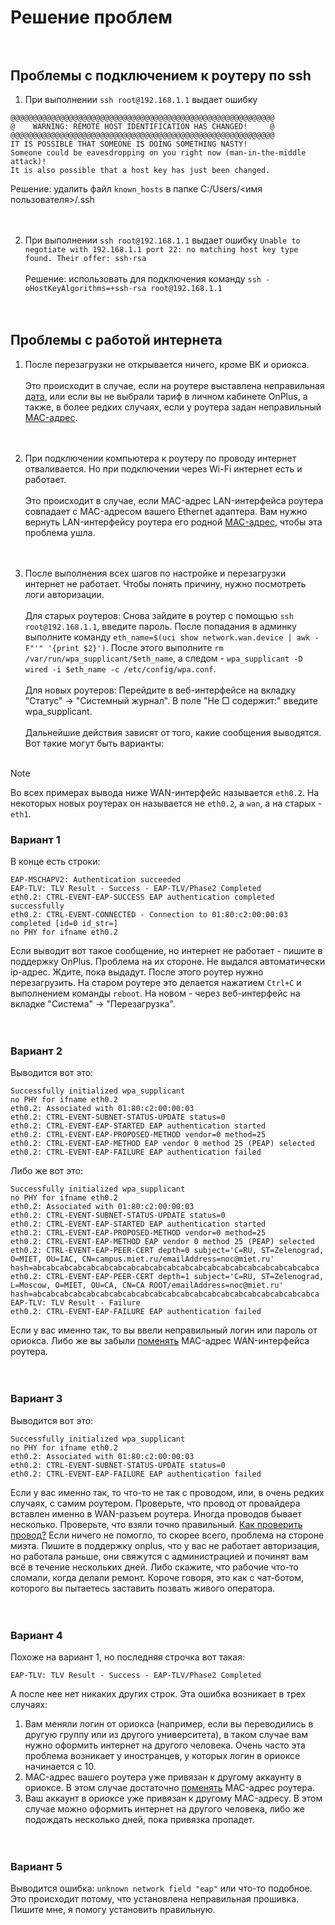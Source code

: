 # Решение проблем<br><br>

## Проблемы с подключением к роутеру по ssh
1. При выполнении `ssh root@192.168.1.1` выдает ошибку 
```
@@@@@@@@@@@@@@@@@@@@@@@@@@@@@@@@@@@@@@@@@@@@@@@@@@@@@@@@@@@
@    WARNING: REMOTE HOST IDENTIFICATION HAS CHANGED!     @
@@@@@@@@@@@@@@@@@@@@@@@@@@@@@@@@@@@@@@@@@@@@@@@@@@@@@@@@@@@
IT IS POSSIBLE THAT SOMEONE IS DOING SOMETHING NASTY!
Someone could be eavesdropping on you right now (man-in-the-middle attack)!
It is also possible that a host key has just been changed.
```
Решение: удалить файл `known_hosts` в папке C:/Users/<имя пользователя>/.ssh<br><br><br>

2. При выполнении `ssh root@192.168.1.1` выдает ошибку `Unable to negotiate with 192.168.1.1 port 22: no matching host key type found. Their offer: ssh-rsa`<br><br>
Решение: использовать для подключения команду `ssh -oHostKeyAlgorithms=+ssh-rsa root@192.168.1.1`<br><br><br>

## Проблемы с работой интернета
1. После перезагрузки не открывается ничего, кроме ВК и ориокса.<br><br>
Это происходит в случае, если на роутере выставлена неправильная [дата](/setup/wersonit_new.md#настройка-wi-fi), или если вы не выбрали тариф в личном кабинете OnPlus, а также, в более редких случаях, если у роутера задан неправильный [MAC-адрес](/setup/macaddr.md).<br><br><br>

2. При подключении компьютера к роутеру по проводу интернет отваливается. Но при подключении через Wi-Fi интернет есть и работает.<br><br>
Это происходит в случае, если MAC-адрес LAN-интерфейса роутера совпадает с MAC-адресом вашего Ethernet адаптера. Вам нужно вернуть LAN-интерфейсу роутера его родной [MAC-адрес](/setup/macaddr.md), чтобы эта проблема ушла.
<br><br><br>

3. После выполнения всех шагов по настройке и перезагрузки интернет не работает. Чтобы понять причину, нужно посмотреть логи авторизации.<br><br>
Для старых роутеров: Снова зайдите в роутер с помощью `ssh root@192.168.1.1`, введите пароль. После попадания в админку выполните команду `eth_name=$(uci show network.wan.device | awk -F"'" '{print $2}')`. После этого выполните `rm /var/run/wpa_supplicant/$eth_name`, а следом - `wpa_supplicant -D wired -i $eth_name -c /etc/config/wpa.conf`.<br><br>
Для новых роутеров: Перейдите в веб-интерфейсе на вкладку "Статус" -> "Системный журнал". В поле "Не □ содержит:" введите wpa_supplicant.<br><br>
Дальнейшие действия зависят от того, какие сообщения выводятся. Вот такие могут быть варианты:<br><br>

> [!NOTE]  
> Во всех примерах вывода ниже WAN-интерфейс называется `eth0.2`. На некоторых новых роутерах он называется не `eth0.2`, а `wan`, а на старых - `eth1`. 

### Вариант 1<br>
В конце есть строки:
```
EAP-MSCHAPV2: Authentication succeeded
EAP-TLV: TLV Result - Success - EAP-TLV/Phase2 Completed
eth0.2: CTRL-EVENT-EAP-SUCCESS EAP authentication completed successfully
eth0.2: CTRL-EVENT-CONNECTED - Connection to 01:80:c2:00:00:03 completed [id=0 id_str=]
no PHY for ifname eth0.2
```

Если выводит вот такое сообщение, но интернет не работает - пишите в поддержку OnPlus. Проблема на их стороне. Не выдался автоматически ip-адрес. Ждите, пока выдадут. После этого роутер нужно перезагрузить. На старом роутере это делается нажатием `Ctrl+C` и выполнением команды `reboot`. На новом - через веб-интерфейс на вкладке "Система" -> "Перезагрузка".<br><br><br>

### Вариант 2<br>
Выводится вот это:
```
Successfully initialized wpa_supplicant
no PHY for ifname eth0.2
eth0.2: Associated with 01:80:c2:00:00:03
eth0.2: CTRL-EVENT-SUBNET-STATUS-UPDATE status=0
eth0.2: CTRL-EVENT-EAP-STARTED EAP authentication started
eth0.2: CTRL-EVENT-EAP-PROPOSED-METHOD vendor=0 method=25
eth0.2: CTRL-EVENT-EAP-METHOD EAP vendor 0 method 25 (PEAP) selected
eth0.2: CTRL-EVENT-EAP-FAILURE EAP authentication failed
```
Либо же вот это:
```
Successfully initialized wpa_supplicant
no PHY for ifname eth0.2
eth0.2: Associated with 01:80:c2:00:00:03
eth0.2: CTRL-EVENT-SUBNET-STATUS-UPDATE status=0
eth0.2: CTRL-EVENT-EAP-STARTED EAP authentication started
eth0.2: CTRL-EVENT-EAP-PROPOSED-METHOD vendor=0 method=25
eth0.2: CTRL-EVENT-EAP-METHOD EAP vendor 0 method 25 (PEAP) selected
eth0.2: CTRL-EVENT-EAP-PEER-CERT depth=0 subject='C=RU, ST=Zelenograd, O=MIET, OU=IAC, CN=campus.miet.ru/emailAddress=noc@miet.ru' hash=abcabcabcabcabcabcabcabcabcabcabcabcabcabcabcabcabcabcabcabcabca
eth0.2: CTRL-EVENT-EAP-PEER-CERT depth=1 subject='C=RU, ST=Zelenograd, L=Moscow, O=MIET, OU=CA, CN=CA ROOT/emailAddress=noc@miet.ru' hash=abcabcabcabcabcabcabcabcabcabcabcabcabcabcabcabcabcabcabcabcabca
EAP-TLV: TLV Result - Failure
eth0.2: CTRL-EVENT-EAP-FAILURE EAP authentication failed
```
Если у вас именно так, то вы ввели неправильный логин или пароль от ориокса. Либо же вы забыли [поменять](/setup/macaddr.md) MAC-адрес WAN-интерфейса роутера.<br><br><br>

### Вариант 3<br>
Выводится вот это:
```
Successfully initialized wpa_supplicant
no PHY for ifname eth0.2
eth0.2: Associated with 01:80:c2:00:00:03
eth0.2: CTRL-EVENT-SUBNET-STATUS-UPDATE status=0
eth0.2: CTRL-EVENT-EAP-FAILURE EAP authentication failed
```
Если у вас именно так, то что-то не так с проводом, или, в очень редких случаях, с самим роутером. Проверьте, что провод от провайдера вставлен именно в WAN-разъем роутера. Иногда проводов бывает несколько. Проверьте, что взяли точно правильный. [Как проверить провод?](/setup/wire_check.md) Если ничего не помогло, то скорее всего, проблема на стороне миэта. Пишите в поддержку onplus, что у вас не работает авторизация, но работала раньше, они свяжутся с администрацией и починят вам всё в течение нескольких дней. Либо скажите, что рабочие что-то сломали, когда делали ремонт. Короче говоря, это как с чат-ботом, которого вы пытаетесь заставить позвать живого оператора.<br><br><br>

### Вариант 4<br>
Похоже на вариант 1, но последняя строчка вот такая:
```
EAP-TLV: TLV Result - Success - EAP-TLV/Phase2 Completed
```
А после нее нет никаких других строк. Эта ошибка возникает в трех случаях: 
1. Вам меняли логин от ориокса (например, если вы переводились в другую группу или из другого университета), в таком случае вам нужно оформить интернет на другого человека.  Очень часто эта проблема возникает у иностранцев, у которых логин в ориоксе начинается с 10.
2. MAC-адрес вашего роутера уже привязан к другому аккаунту в ориоксе. В этом случае достаточно [поменять](/setup/macaddr.md) MAC-адрес роутера.
3. Ваш аккаунт в ориоксе уже привязан к другому MAC-адресу. В этом случае можно оформить интернет на другого человека, либо же подождать несколько дней, пока привязка пропадет.<br><br><br>

### Вариант 5<br>
Выводится ошибка: `unknown network field "eap"` или что-то подобное.
Это происходит потому, что установлена неправильная прошивка. Пишите мне, я помогу установить правильную.
